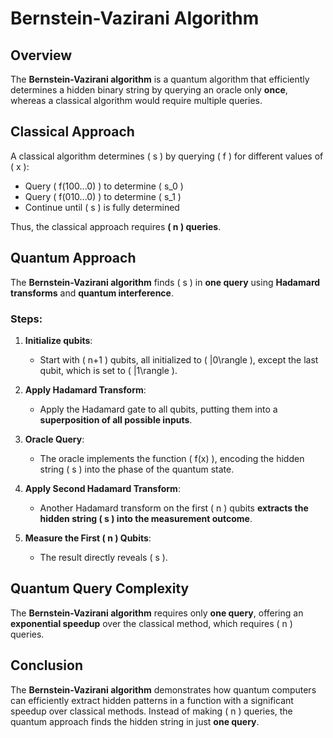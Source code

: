 # Bernstein-Vazirani Algorithm

## Overview  
The **Bernstein-Vazirani algorithm** is a quantum algorithm that efficiently determines a hidden binary string by querying an oracle only **once**, whereas a classical algorithm would require multiple queries.

## Classical Approach  
A classical algorithm determines \( s \) by querying \( f \) for different values of \( x \):

- Query \( f(100...0) \) to determine \( s_0 \)  
- Query \( f(010...0) \) to determine \( s_1 \)  
- Continue until \( s \) is fully determined  

Thus, the classical approach requires **\( n \) queries**.

## Quantum Approach  
The **Bernstein-Vazirani algorithm** finds \( s \) in **one query** using **Hadamard transforms** and **quantum interference**.

### Steps:
1. **Initialize qubits**:  
   - Start with \( n+1 \) qubits, all initialized to \( |0\rangle \), except the last qubit, which is set to \( |1\rangle \).
   
2. **Apply Hadamard Transform**:  
   - Apply the Hadamard gate to all qubits, putting them into a **superposition of all possible inputs**.

3. **Oracle Query**:  
   - The oracle implements the function \( f(x) \), encoding the hidden string \( s \) into the phase of the quantum state.

4. **Apply Second Hadamard Transform**:  
   - Another Hadamard transform on the first \( n \) qubits **extracts the hidden string \( s \) into the measurement outcome**.

5. **Measure the First \( n \) Qubits**:  
   - The result directly reveals \( s \).

## Quantum Query Complexity  
The **Bernstein-Vazirani algorithm** requires only **one query**, offering an **exponential speedup** over the classical method, which requires \( n \) queries.

## Conclusion  
The **Bernstein-Vazirani algorithm** demonstrates how quantum computers can efficiently extract hidden patterns in a function with a significant speedup over classical methods. Instead of making \( n \) queries, the quantum approach finds the hidden string in just **one query**.
